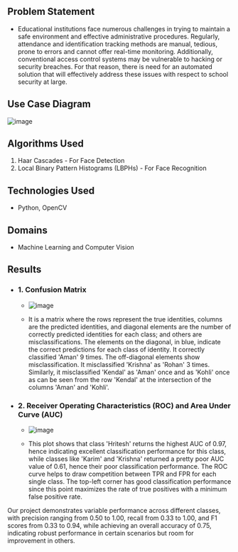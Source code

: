 ## Problem Statement
+ Educational institutions face numerous challenges in trying to maintain a safe environment and effective administrative procedures. Regularly, attendance and identification tracking methods are manual, tedious, prone to errors and cannot offer real-time monitoring. Additionally, conventional access control systems may be vulnerable to hacking or security breaches. For that reason, there is need for an automated solution that will effectively address these issues with respect to school security at large.

## Use Case Diagram 
![image](https://github.com/user-attachments/assets/a2c7156e-ed51-4a6d-9796-2cb46ffd1f5b)

## Algorithms Used
1. Haar Cascades - For Face Detection
2. Local Binary Pattern Histograms (LBPHs) - For Face Recognition

## Technologies Used
+ Python, OpenCV

## Domains
+ Machine Learning and Computer Vision

## Results
 + ### 1. Confusion Matrix
   + ![image](https://github.com/user-attachments/assets/c9b90387-88c1-4405-83bf-d6c0febbebf5)

   + It is a matrix where the rows represent the true identities, columns are the predicted identities, and diagonal elements are the number of correctly predicted 
   identities for each class; and others are misclassifications. The elements on the diagonal, in blue, indicate the correct predictions for each class of identity. It 
   correctly classified 'Aman' 9 times. The off-diagonal elements show misclassification. It misclassified 'Krishna' as 'Rohan' 3 times. Similarly, it misclassified 'Kendal' 
   as 'Aman' once and as 'Kohli' once as can be seen from the row 'Kendal' at the intersection of the columns 'Aman' and 'Kohli'.

 + ### 2. Receiver Operating Characteristics (ROC) and Area Under Curve (AUC)
   + ![image](https://github.com/user-attachments/assets/0c61a70f-cf7a-4062-8078-80f37037bfaf)

   + This plot shows that class 'Hritesh' returns the highest AUC of 0.97, hence indicating excellent classification performance for this class, while classes like 'Karim' 
   and 'Krishna' returned a pretty poor AUC value of 0.61, hence their poor classification performance. The ROC curve helps to draw competition between TPR and FPR for each 
   single class. The top-left corner has good classification performance since this point maximizes the rate of true positives with a minimum false positive rate. 


Our project demonstrates variable performance across different classes, with precision ranging from 0.50 to 1.00, recall from 0.33 to 1.00, and F1 scores from 0.33 to 0.94, while achieving an overall accuracy of 0.75, indicating robust performance in certain scenarios but room for improvement in others.
